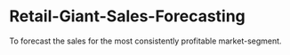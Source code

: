 # Retail-Giant-Sales-Forecasting
To forecast the sales for the most consistently profitable market-segment.
